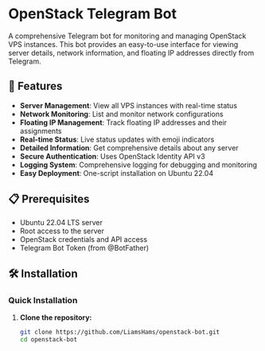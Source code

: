 # OpenStack Telegram Bot

A comprehensive Telegram bot for monitoring and managing OpenStack VPS instances. This bot provides an easy-to-use interface for viewing server details, network information, and floating IP addresses directly from Telegram.

## 🚀 Features

- **Server Management**: View all VPS instances with real-time status
- **Network Monitoring**: List and monitor network configurations
- **Floating IP Management**: Track floating IP addresses and their assignments
- **Real-time Status**: Live status updates with emoji indicators
- **Detailed Information**: Get comprehensive details about any server
- **Secure Authentication**: Uses OpenStack Identity API v3
- **Logging System**: Comprehensive logging for debugging and monitoring
- **Easy Deployment**: One-script installation on Ubuntu 22.04

## 📋 Prerequisites

- Ubuntu 22.04 LTS server
- Root access to the server
- OpenStack credentials and API access
- Telegram Bot Token (from @BotFather)

## 🛠️ Installation

### Quick Installation

1. **Clone the repository:**
   ```bash
   git clone https://github.com/LiamsHams/openstack-bot.git
   cd openstack-bot
